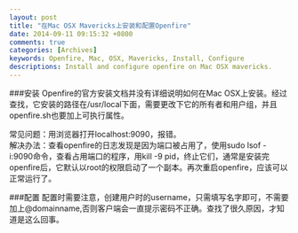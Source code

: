 ```yaml
---
layout: post
title: "在Mac OSX Mavericks上安装和配置Openfire"
date: 2014-09-11 09:15:32 +0800
comments: true
categories: [Archives] 
keywords: Openfire, Mac, OSX, Mavericks, Install, Configure
descriptions: Install and configure openfire on Mac OSX mavericks.
---
```


###安装
  Openfire的官方安装文档并没有详细说明如何在Mac OSX上安装。经过查找，它安装的路径在/usr/local下面，需要更改下它的所有者和用户组，并且openfire.sh也要加上可执行属性。

  常见问题：用浏览器打开localhost:9090，报错。  
  解决办法：查看openfire的日志发现是因为端口被占用了，使用sudo lsof -i:9090命令，查看占用端口的程序，用kill -9 pid，终止它们，通常是安装完openfire后，它默认以root的权限启动了一个副本。再次重启openfire，应该可以正常运行了。

###配置
   配置时需要注意，创建用户时的username，只需填写名字即可，不需要加上@domainname,否则客户端会一直提示密码不正确。查找了很久原因，才知道是这么回事。


